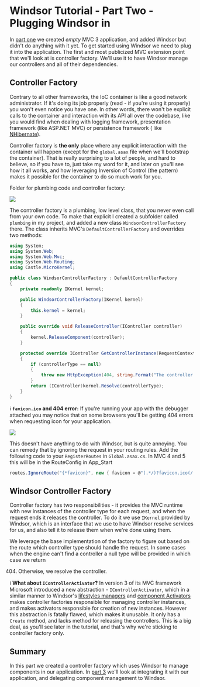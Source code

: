 # Windsor Tutorial - Part Two - Plugging Windsor in

In [part one](mvc-tutorial-part-1-getting-windsor.md) we created *empty* MVC 3 application, and added Windsor but didn't
do anything with it yet. To get started using Windsor we need to plug it into the application. The first and most
publicized MVC extension point that we'll look at is controller factory. We'll use it to have Windsor manage our
controllers and all of their dependencies.

## Controller Factory

Contrary to all other frameworks, the IoC container is like a good network administrator. If it's doing its job
properly (read - if you're using it properly) you won't even notice you have one. In other words, there won't be
explicit calls to the container and interaction with its API all over the codebase, like you would find when dealing
with logging framework, presentation framework (like ASP.NET MVC) or persistence framework (
like [NHibernate](http://nhforge.org/)).

Controller factory is **the only** place where any explicit interaction with the container will happen (except for the
`global.asax` file when we'll bootstrap the container). That is really surprising to a lot of people, and hard to
believe, so if you have to, just take my word for it, and later on you'll see how it all works, and how leveraging
Inversion of Control (the pattern) makes it possible for the container to do so much work for you.

Folder for plumbing code and controller factory:

![](images/mvc-tutorial-vs-controllerfactory-file.png)

The controller factory is a plumbing, low level class, that you never even call from your own code. To make that
explicit I created a subfolder called `plumbing` in my project, and added a new class `WindsorControllerFactory` there.
The class inherits MVC's `DefaultControllerFactory` and overrides two methods:

```csharp
using System;
using System.Web;
using System.Web.Mvc;
using System.Web.Routing;
using Castle.MicroKernel;

public class WindsorControllerFactory : DefaultControllerFactory
{
	private readonly IKernel kernel;

	public WindsorControllerFactory(IKernel kernel)
	{
		this.kernel = kernel;
	}

	public override void ReleaseController(IController controller)
	{
		kernel.ReleaseComponent(controller);
	}

	protected override IController GetControllerInstance(RequestContext requestContext, Type controllerType)
	{
		if (controllerType == null)
		{
			throw new HttpException(404, string.Format("The controller for path '{0}' could not be found.", requestContext.HttpContext.Request.Path));
		}
		return (IController)kernel.Resolve(controllerType);
	}
}
```

:information_source: **`favicon.ico` and 404 error:** If you're running your app with the debugger attached you may
notice that on some browsers you'll be getting 404 errors when requesting icon for your application.

![](images/mvc-tutorial-vs-favicon-missing.png)

This doesn't have anything to do with Windsor, but is quite annoying. You can remedy that by ignoring the request in
your routing rules. Add the following code to your `RegisterRoutes` in `Global.asax.cs`. In MVC 4 and 5 this will be in
the RouteConfig in App_Start

```csharp
routes.IgnoreRoute("{*favicon}", new { favicon = @"(.*/)?favicon.ico(/.*)?" });
```

## Windsor Controller Factory

Controller factory has two responsibilities - it provides the MVC runtime with new instances of the controller type for
each request, and when the request ends it releases the controller. To do it we use `IKernel` provided by Windsor, which
is an interface that we use to have Windsor resolve services for us, and also tell it to release them when we're done
using them.

We leverage the base implementation of the factory to figure out based on the route which controller type should handle
the request. In some cases when the engine can't find a controller a null type will be provided in which case we return

404. Otherwise, we resolve the controller.

:information_source: **What about `IControllerActivator`?** In version 3 of its MVC framework Microsoft introduced a new
abstraction - `IControllerActivator`, which in a similar manner to Windsor's [lifestyles managers](lifestyles.md)
and [component Activators](component-activators.md) makes controller factories responsible for managing controller
instances, and makes activators responsible for creation of new instances. However this abstraction is fatally flawed,
which makes it unusable. It only has a `Create` method, and lacks method for releasing the controllers. This **is** a
big deal, as you'll see later in the tutorial, and that's why we're sticking to controller factory only.

## Summary

In this part we created a controller factory which uses Windsor to manage components in our application.
In [part 3](mvc-tutorial-part-3-writing-your-first-installer.md) we'll look at integrating it with our application, and
delegating component management to Windsor.